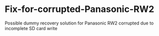 # Fix-for-corrupted-Panasonic-RW2
Possible dummy recovery solution for Panasonic RW2 corrupted due to incomplete SD card write
